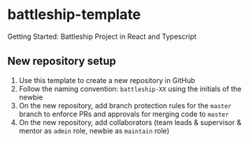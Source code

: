 # battleship-template
Getting Started: Battleship Project in React and Typescript

## New repository setup
1. Use this template to create a new repository in GitHub
2. Follow the naming convention: `battleship-XX` using the initials of the newbie
3. On the new repository, add branch protection rules for the `master` branch to enforce PRs and approvals for merging code to `master`
4. On the new repository, add collaborators (team leads & supervisor & mentor as `admin` role, newbie as `maintain` role)
